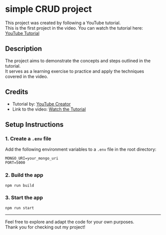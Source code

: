 # simple CRUD project

This project was created by following a YouTube tutorial.  
This is the first project in the video.
You can watch the tutorial here: [YouTube Tutorial](https://www.youtube.com/watch?v=MDZC8VDZnV8&t=28334s)

## Description

The project aims to demonstrate the concepts and steps outlined in the tutorial.  
It serves as a learning exercise to practice and apply the techniques covered in the video.

## Credits

- Tutorial by: [YouTube Creator](https://www.youtube.com/@asaprogrammer_)
- Link to the video: [Watch the Tutorial](https://www.youtube.com/watch?v=MDZC8VDZnV8&t=28334s)

## Setup Instructions

### 1. Create a `.env` file
Add the following environment variables to a `.env` file in the root directory:

```env
MONGO_URI=your_mongo_uri
PORT=5000
```
### 2. Build the app
```
npm run build
```

### 3. Start the app
```
npm run start
```

---

Feel free to explore and adapt the code for your own purposes.  
Thank you for checking out my project!
